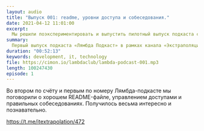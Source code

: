 ```yaml
---
layout: audio
title: "Выпуск 001: readme, уровни доступа и собеседования."
date: 2021-04-12 11:01:00
excerpt:
  Мы решили поэкспериментировать и выпустить пилотный выпуск подкаста c названием «Лямбда Подкаст». В нём мы, редакцией «Экстраполяции», успели поговорить о двух темах.
summary:
  Первый выпуск подкаста «Лямбда Подкаст» в рамках канала «Экстраполяция IT» (https://t.me/itextrapolation)
duration: "00:52:13"
keywords: development, it, technology
file: https://cimon.io/lambdaclub/lambda-podcast-001.mp3
length: 100247430
episode: 1
---
```


Во втором по счёту и первым по номеру Лямбда-подкасте мы поговорили о хорошем README-файле, управлением доступами и правильных собеседованиях. Получилось весьма интересно и познавательно.

https://t.me/itextrapolation/472
